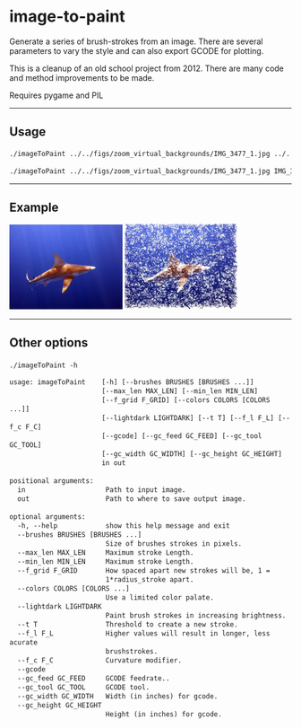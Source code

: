 # image-to-paint #

Generate a series of brush-strokes from an image. There are several parameters to vary the style and can also export GCODE for plotting.

This is a cleanup of an old school project from 2012. There are many code and method improvements to be made.

Requires pygame and PIL

----
## Usage ##

```sh
./imageToPaint ../../figs/zoom_virtual_backgrounds/IMG_3477_1.jpg ../../figs/paintings/IMG_3477_1_image_to_paint.jpg --brushes 2 4 8 --f_l 0.25
```

```sh
./imageToPaint ../../figs/zoom_virtual_backgrounds/IMG_3477_1.jpg IMG_3477_1_image_to_paint.jpg --brushes 4 8
```

----
## Example ##

<img src="../../figs/zoom_virtual_backgrounds/IMG_3477_1.jpg" width="40%"> <img src="../../figs/paintings/IMG_3477_1_image_to_paint.jpg" width="40%">


----
## Other options ##
`./imageToPaint -h`

```
usage: imageToPaint    [-h] [--brushes BRUSHES [BRUSHES ...]]
                       [--max_len MAX_LEN] [--min_len MIN_LEN]
                       [--f_grid F_GRID] [--colors COLORS [COLORS ...]]
                       [--lightdark LIGHTDARK] [--t T] [--f_l F_L] [--f_c F_C]
                       [--gcode] [--gc_feed GC_FEED] [--gc_tool GC_TOOL]
                       [--gc_width GC_WIDTH] [--gc_height GC_HEIGHT]
                       in out
	
positional arguments:
  in                    Path to input image.
  out                   Path to where to save output image.
	
optional arguments:
  -h, --help            show this help message and exit
  --brushes BRUSHES [BRUSHES ...]
                        Size of brushes strokes in pixels.
  --max_len MAX_LEN     Maximum stroke Length.
  --min_len MIN_LEN     Maximum stroke Length.
  --f_grid F_GRID       How spaced apart new strokes will be, 1 =
                        1*radius_stroke apart.
  --colors COLORS [COLORS ...]
                        Use a limited color palate.
  --lightdark LIGHTDARK
                        Paint brush strokes in increasing brightness.
  --t T                 Threshold to create a new stroke.
  --f_l F_L             Higher values will result in longer, less acurate
                        brushstrokes.
  --f_c F_C             Curvature modifier.
  --gcode
  --gc_feed GC_FEED     GCODE feedrate..
  --gc_tool GC_TOOL     GCODE tool.
  --gc_width GC_WIDTH   Width (in inches) for gcode.
  --gc_height GC_HEIGHT
                        Height (in inches) for gcode.
```
